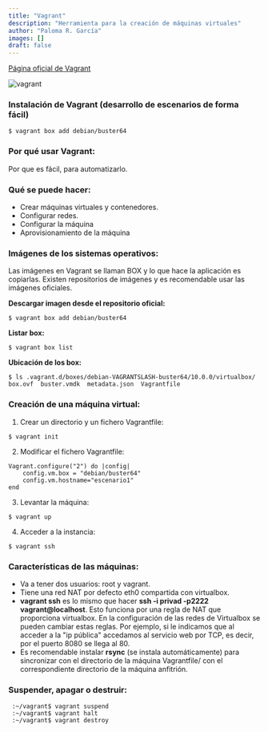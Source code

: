 ```yaml
---
title: "Vagrant"
description: "Herramienta para la creación de máquinas virtuales"
author: "Paloma R. García"
images: []
draft: false
---
```


[Página oficial de Vagrant](https://www.vagrantup.com/ "Página oficial de Vagrant")

![vagrant](https://miro.medium.com/max/1538/1*BlM3oiqN0VcY_moeznlsyg.png)

### Instalación de Vagrant (desarrollo de escenarios de forma fácil)

~~~
$ vagrant box add debian/buster64
~~~

### Por qué usar Vagrant:
Por que es fácil, para automatizarlo. 

### Qué se puede hacer:
- Crear máquinas virtuales y contenedores.
- Configurar redes.
- Configurar la máquina
- Aprovisionamiento de la máquina

### Imágenes de los sistemas operativos:
Las imágenes en Vagrant se llaman BOX y lo que hace la aplicación es copiarlas. Existen repositorios de imágenes y es recomendable usar las imágenes oficiales.

**Descargar imagen desde el repositorio oficial:**
~~~
$ vagrant box add debian/buster64
~~~

**Listar box:**
~~~
$ vagrant box list
~~~

**Ubicación de los box:**
~~~
$ ls .vagrant.d/boxes/debian-VAGRANTSLASH-buster64/10.0.0/virtualbox/
box.ovf  buster.vmdk  metadata.json  Vagrantfile
~~~


### Creación de una máquina virtual:
1. Crear un directorio y un fichero Vagrantfile:
~~~
$ vagrant init
~~~

2. Modificar el fichero Vagrantfile:
~~~
Vagrant.configure("2") do |config|
	config.vm.box = "debian/buster64"
	config.vm.hostname="escenario1"
end
~~~

3. Levantar la máquina:
~~~
$ vagrant up
~~~

4. Acceder a la instancia:
~~~
$ vagrant ssh
~~~


### Características de las máquinas:
- Va a tener dos usuarios: root y vagrant.
- Tiene una red NAT por defecto eth0 compartida con virtualbox.
- **vagrant ssh** es lo mismo que hacer **ssh -i privad -p2222 vagrant@localhost**. Esto funciona por una regla de NAT que proporciona virtualbox. En la configuración de las redes de Virtualbox se pueden cambiar estas reglas. Por ejemplo, si le indicamos que al acceder a la "ip pública" accedamos al servicio web por TCP, es decir, por el puerto 8080 se llega al 80.
- Es recomendable instalar **rsync** (se instala automáticamente) para sincronizar con el directorio de la máquina Vagrantfile/ con el correspondiente directorio de la máquina anfitrión. 


### Suspender, apagar o destruir:
~~~
 :~/vagrant$ vagrant suspend
 :~/vagrant$ vagrant halt
 :~/vagrant$ vagrant destroy
~~~





